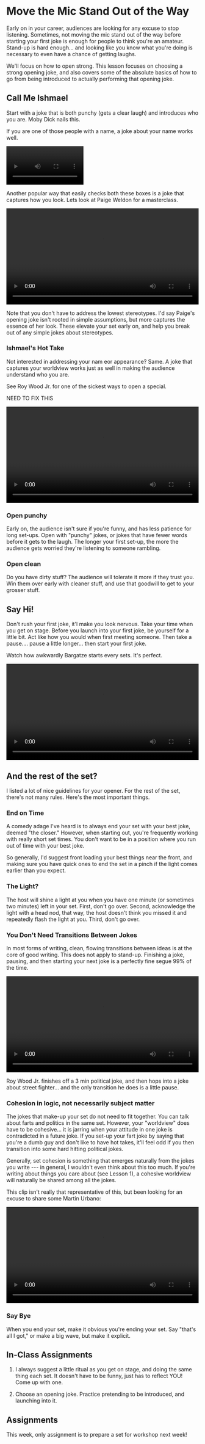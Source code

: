 # Move the Mic Stand Out of the Way

Early on in your career, audiences are looking for any excuse to stop listening. Sometimes, not moving the mic stand out of the way before starting your first joke is enough for people to think you're an amateur. Stand-up is hard enough... and looking like you know what you're doing is necessary to even have a chance of getting laughs.

We'll focus on how to open strong. This lesson focuses on choosing a strong opening joke, and also covers some of the absolute basics of how to go from being introduced to actually performing that opening joke.

## Call Me Ishmael 

Start with a joke that is both punchy (gets a clear laugh) and introduces who you are. Moby Dick nails this. 

If you are one of those people with a name, a joke about your name works well.

<a href="https://www.youtube.com/watch?v=oEbuo47OcyE" target="_blank" >
  <video width="40%" height="auto" controls loop>
    <source src="./media/weinberg.mp4" type="video/mp4">
  </video>
</a>

Another popular way that easily checks both these boxes is a joke that captures how you look. Lets look at Paige Weldon for a masterclass.

<a href="https://www.youtube.com/watch?v=qyzgxLFC0Ys" target="_blank" >
  <video width="100%" height="auto" controls loop>
    <source src="./media/weldon.mp4" type="video/mp4">
  </video>
</a>

Note that you don't have to address the lowest stereotypes. I'd say Paige's opening joke isn't rooted in simple assumptions, but more captures the essence of her look. These elevate your set early on, and help you break out of any simple jokes about stereotypes.

### Ishmael's Hot Take

Not interested in addressing your nam eor appearance? Same. A joke that captures your worldview works just as well in making the audience understand who you are.

See Roy Wood Jr. for one of the sickest ways to open a special. 

NEED TO FIX THIS

<a href="https://www.youtube.com/watch?v=CCaFg6iy3wE" target="_blank" >
  <video width="100%" height="auto" controls loop>
    <source src="./media/mintzcut.mp4" type="video/mp4">
  </video>
</a>

### Open punchy

Early on, the audience isn't sure if you're funny, and has less patience for long set-ups. Open with "punchy" jokes, or jokes that have fewer words before it gets to the laugh. The longer your first set-up, the more the audience gets worried they're listening to someone rambling. 

### Open clean

Do you have dirty stuff? The audience will tolerate it more if they trust you. Win them over early with cleaner stuff, and use that goodwill to get to your grosser stuff.


## Say Hi!

Don't rush your first joke, it'l make you look nervous.  Take your time when you get on stage. Before you launch into your first joke, be yourself for a little bit. Act like how you would when first meeting someone. Then take a pause.... pause a  little longer... then start your first joke.

Watch how awkwardly Bargatze starts every sets. It's perfect.

<a href="https://www.youtube.com/watch?v=VcY28eKMM3I" target="_blank" >
  <video width="100%" height="auto" controls loop>
    <source src="./media/bargatze.mp4" type="video/mp4">
  </video>
</a>

## And the rest of the set?

I listed a lot of nice guidelines for your opener. For the rest of the set, there's not many rules. Here's the most important things. 

### End on Time

A comedy adage I've heard is to always end your set with your best joke, deemed "the closer." However, when starting out, you're frequently working with really short set times. You don't want to be in a position where you run out of time with your best joke.

So generally, I'd suggest front loading your best things near the front, and making sure you have quick ones to end the set in a pinch if the light comes earlier than you expect.

### The Light?

The host will shine a light at you when you have one minute (or sometimes two minutes) left in your set. First, don't go over. Second, acknowledge the light with a head nod, that way, the host doesn't think you missed it and repeatedly flash the light at you. Third, don't go over.  

### You Don't Need Transitions Between Jokes

In most forms of writing, clean, flowing transitions between ideas is at the core of good writing. This does not apply to stand-up. Finishing a joke, pausing, and then starting your next joke is a perfectly fine segue 99% of the time. 

<a href="https://www.youtube.com/watch?v=1TM7XIbRKZE" target="_blank" >
  <video width="100%" height="auto" controls loop>
    <source src="./media/roywoodjr.mp4" type="video/mp4">
  </video>
</a>

Roy Wood Jr. finishes off a 3 min political joke, and then hops into a joke about street fighter... and the only transition he does is a little pause.

### Cohesion in logic, not necessarily subject matter

The jokes that make-up your set do not need to fit together. You can talk about farts and politics in the same set. However, your "worldview" does have to be cohesive... it is jarring when your attitude in one joke is contradicted in a future joke. If you set-up your fart joke by saying that you're a dumb guy and don't like to have hot takes, it'll feel odd if you then transition into some hard hitting political jokes. 

Generally, set cohesion is something that emerges naturally from the jokes you write --- in general, I wouldn't even think about this too much. If you're writing about things you care about (see Lesson 1), a cohesive worldview will naturally be shared among all the jokes. 

This clip isn't really that representative of this, but been looking for an excuse to share some Martin Urbano:

<a href="https://www.youtube.com/watch?v=rws-KBRuTWQ" target="_blank" >
  <video width="100%" height="auto" controls loop>
    <source src="./media/urbanocut.mp4" type="video/mp4">
  </video>
</a>

### Say Bye

When you end your set, make it obvious you're ending your set. Say "that's all I got," or make a big wave, but make it explicit. 

## In-Class Assignments

1) I always suggest a little ritual as you get on stage, and doing the same thing each set. It doesn't have to be funny, just has to reflect YOU! Come up with one.

2) Choose an opening joke. Practice pretending to be introduced, and launching into it. 

## Assignments

This week, only assignment is to prepare a set for workshop next week!



